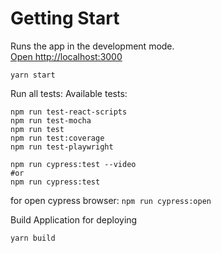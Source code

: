 # Getting Start
Runs the app in the development mode.\
[Open http://localhost:3000](http://localhost:3000)

```shell
yarn start
```

Run all tests:
Available tests:

```shell
npm run test-react-scripts
npm run test-mocha
npm run test
npm run test:coverage
npm run test-playwright

npm run cypress:test --video
#or
npm run cypress:test
```

for open cypress browser: `npm run cypress:open`

Build Application for deploying

```shell
yarn build
```